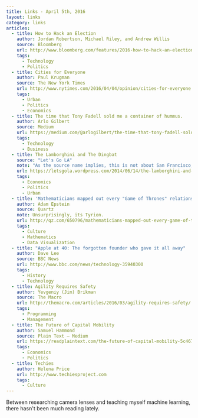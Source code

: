 ```yaml
---
title: Links - April 5th, 2016
layout: links
category: links
articles:
  - title: How to Hack an Election
    author: Jordan Robertson, Michael Riley, and Andrew Willis
    source: Bloomberg
    url: http://www.bloomberg.com/features/2016-how-to-hack-an-election/
    tags:
      - Technology
      - Politics
  - title: Cities for Everyone
    author: Paul Krugman
    source: The New York Times
    url: http://www.nytimes.com/2016/04/04/opinion/cities-for-everyone.html
    tags:
      - Urban
      - Politics
      - Economics
  - title: The time that Tony Fadell sold me a container of hummus.
    author: Arlo Gilbert
    source: Medium
    url: https://medium.com/@arlogilbert/the-time-that-tony-fadell-sold-me-a-container-of-hummus-cb0941c762c1
    tags:
      - Technology
      - Business
  - title: The Lamborghini and The Dingbat
    source: "Let's Go LA"
    note: "As the source name implies, this is not about San Francisco, but Los Angeles. \"...we can’t solve society’s mobility problems by trying to ensure that everyone gets a $250,000 car. We don’t need subsidized Lamborghinis, we need Honda Civics.\""
    url: https://letsgola.wordpress.com/2014/06/14/the-lamborghini-and-the-dingbat/
    tags:
      - Economics
      - Politics
      - Urban
  - title: 'Mathematicians mapped out every "Game of Thrones" relationship to find the main character'
    author: Adam Epstein
    source: Quartz
    note: Unsurprisingly, its Tyrion.
    url: http://qz.com/650796/mathematicians-mapped-out-every-game-of-thrones-relationship-to-find-the-main-character/
    tags:
      - Culture
      - Mathematics
      - Data Visualization
  - title: "Apple at 40: The forgotten founder who gave it all away"
    author: Dave Lee
    source: BBC News
    url: http://www.bbc.com/news/technology-35940300
    tags:
      - History
      - Technology
  - title: Agility Requires Safety
    author: Yevgeniy (Jim) Brikman
    source: The Macro
    url: http://themacro.com/articles/2016/03/agility-requires-safety/
    tags:
      - Programming
      - Management
  - title: The Future of Capital Mobility
    author: Samuel Hammond
    source: Plain Text — Medium
    url: https://readplaintext.com/the-future-of-capital-mobility-5c4675d987ac
    tags:
      - Economics
      - Politics
  - title: Techies
    author: Helena Price
    url: http://www.techiesproject.com
    tags:
      - Culture
---
```

Between researching camera lenses and teaching myself machine learning, there hasn't been much reading lately.